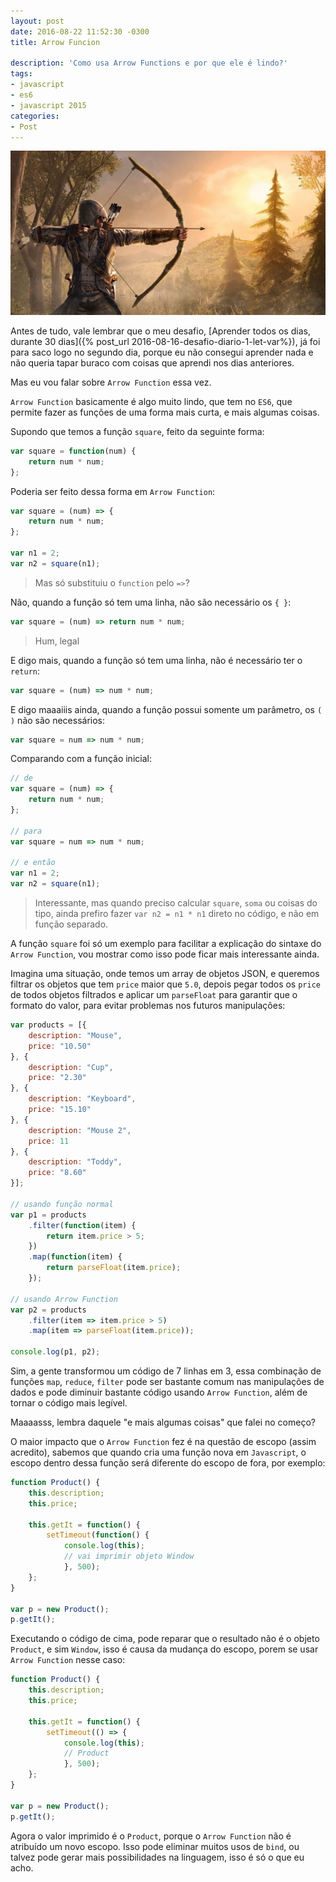 ```yaml
---
layout: post
date: 2016-08-22 11:52:30 -0300
title: Arrow Funcion

description: 'Como usa Arrow Functions e por que ele é lindo?'
tags:
- javascript
- es6
- javascript 2015
categories:
- Post
---
```


![Arrow](/images/bow-arrow.jpg)

Antes de tudo, vale lembrar que o meu desafio, [Aprender todos os dias, durante 30 dias]({% post_url 2016-08-16-desafio-diario-1-let-var%}), já foi para saco logo no segundo dia, porque eu não consegui aprender nada e não queria tapar buraco com coisas que aprendi nos dias anteriores.

Mas eu vou falar sobre `Arrow Function` essa vez.

`Arrow Function` basicamente é algo muito lindo, que tem no `ES6`, que permite fazer as funções de uma forma mais curta, e mais algumas coisas.

Supondo que temos a função `square`, feito da seguinte forma:

```javascript
var square = function(num) {
	return num * num;
};
```

Poderia ser feito dessa forma em `Arrow Function`:

```javascript
var square = (num) => {
	return num * num;
};

var n1 = 2;
var n2 = square(n1);
```

> Mas só substituiu o `function` pelo `=>`?

Não, quando a função só tem uma linha, não são necessário os `{ }`:

```javascript
var square = (num) => return num * num;
```

> Hum, legal

E digo mais, quando a função só tem uma linha, não é necessário ter o `return`:

```javascript
var square = (num) => num * num;
```

E digo maaaiiis ainda, quando a função possui somente um parâmetro, os `( )` não são necessários:

```javascript
var square = num => num * num;
```

Comparando com a função inicial:

```javascript
// de
var square = (num) => {
	return num * num;
};

// para
var square = num => num * num;

// e então
var n1 = 2;
var n2 = square(n1);
```

> Interessante, mas quando preciso calcular `square`, `soma` ou coisas do tipo, ainda prefiro fazer `var n2 = n1 * n1` direto no código, e não em função separado.

A função `square` foi só um exemplo para facilitar a explicação do sintaxe do `Arrow Function`, vou mostrar como isso pode ficar mais interessante ainda.

Imagina uma situação, onde temos um array de objetos JSON, e queremos filtrar os objetos que tem `price` maior que `5.0`, depois pegar todos os `price` de todos objetos filtrados e aplicar um `parseFloat` para garantir que o formato do valor, para evitar problemas nos futuros manipulações:

```javascript
var products = [{
	description: "Mouse",
	price: "10.50"
}, {
	description: "Cup",
	price: "2.30"
}, {
	description: "Keyboard",
	price: "15.10"
}, {
	description: "Mouse 2",
	price: 11
}, {
	description: "Toddy",
	price: "8.60"
}];

// usando função normal
var p1 = products
	.filter(function(item) {
		return item.price > 5;
	})
	.map(function(item) {
		return parseFloat(item.price);
	});

// usando Arrow Function
var p2 = products
	.filter(item => item.price > 5)
	.map(item => parseFloat(item.price));

console.log(p1, p2);
```

Sim, a gente transformou um código de 7 linhas em 3, essa combinação de funções `map`, `reduce`, `filter` pode ser bastante comum nas manipulações de dados e pode diminuir bastante código usando `Arrow Function`, além de tornar o código mais legível.

Maaaasss, lembra daquele "e mais algumas coisas" que falei no começo?

O maior impacto que o `Arrow Function` fez é na questão de escopo (assim acredito), sabemos que quando cria uma função nova em `Javascript`, o escopo dentro dessa função será diferente do escopo de fora, por exemplo:

```javascript
function Product() {
	this.description;
	this.price;

	this.getIt = function() {
		setTimeout(function() {
			console.log(this);
			// vai imprimir objeto Window
			}, 500);
	};
}

var p = new Product();
p.getIt();
```

Executando o código de cima, pode reparar que o resultado não é o objeto `Product`, e sim `Window`, isso é causa da mudança do escopo, porem se usar `Arrow Function` nesse caso:

```javascript
function Product() {
	this.description;
	this.price;

	this.getIt = function() {
		setTimeout(() => {
			console.log(this);
			// Product
			}, 500);
	};
}

var p = new Product();
p.getIt();
```

Agora o valor imprimido é o `Product`, porque o `Arrow Function` não é atribuído um novo escopo. Isso pode eliminar muitos usos de `bind`, ou talvez pode gerar mais possibilidades na linguagem, isso é só o que eu acho.